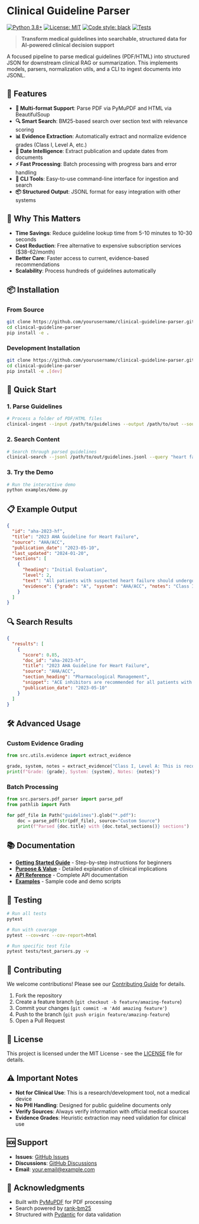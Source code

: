 # Clinical Guideline Parser

[![Python 3.8+](https://img.shields.io/badge/python-3.8+-blue.svg)](https://www.python.org/downloads/)
[![License: MIT](https://img.shields.io/badge/License-MIT-yellow.svg)](https://opensource.org/licenses/MIT)
[![Code style: black](https://img.shields.io/badge/code%20style-black-000000.svg)](https://github.com/psf/black)
[![Tests](https://github.com/yourusername/clinical-guideline-parser/workflows/Tests/badge.svg)](https://github.com/yourusername/clinical-guideline-parser/actions)

> **Transform medical guidelines into searchable, structured data for AI-powered clinical decision support**

A focused pipeline to parse medical guidelines (PDF/HTML) into structured JSON for downstream clinical RAG or summarization. This implements models, parsers, normalization utils, and a CLI to ingest documents into JSONL.

## 🚀 Features

- **📄 Multi-format Support**: Parse PDF via PyMuPDF and HTML via BeautifulSoup
- **🔍 Smart Search**: BM25-based search over section text with relevance scoring
- **📊 Evidence Extraction**: Automatically extract and normalize evidence grades (Class I, Level A, etc.)
- **📅 Date Intelligence**: Extract publication and update dates from documents
- **⚡ Fast Processing**: Batch processing with progress bars and error handling
- **🔧 CLI Tools**: Easy-to-use command-line interface for ingestion and search
- **📦 Structured Output**: JSONL format for easy integration with other systems

## 🏥 Why This Matters

- **Time Savings**: Reduce guideline lookup time from 5-10 minutes to 10-30 seconds
- **Cost Reduction**: Free alternative to expensive subscription services ($38-62/month)
- **Better Care**: Faster access to current, evidence-based recommendations
- **Scalability**: Process hundreds of guidelines automatically

## 📦 Installation

### From Source
```bash
git clone https://github.com/yourusername/clinical-guideline-parser.git
cd clinical-guideline-parser
pip install -e .
```

### Development Installation
```bash
git clone https://github.com/yourusername/clinical-guideline-parser.git
cd clinical-guideline-parser
pip install -e .[dev]
```

## 🚀 Quick Start

### 1. Parse Guidelines
```bash
# Process a folder of PDF/HTML files
clinical-ingest --input /path/to/guidelines --output /path/to/out --source "AHA/ACC"
```

### 2. Search Content
```bash
# Search through parsed guidelines
clinical-search --jsonl /path/to/out/guidelines.jsonl --query "heart failure ACE inhibitors" --k 5
```

### 3. Try the Demo
```bash
# Run the interactive demo
python examples/demo.py
```

## 📋 Example Output

```json
{
  "id": "aha-2023-hf",
  "title": "2023 AHA Guideline for Heart Failure",
  "source": "AHA/ACC",
  "publication_date": "2023-05-10",
  "last_updated": "2024-01-20",
  "sections": [
    {
      "heading": "Initial Evaluation",
      "level": 2,
      "text": "All patients with suspected heart failure should undergo comprehensive evaluation...",
      "evidence": {"grade": "A", "system": "AHA/ACC", "notes": "Class I, Level A"}
    }
  ]
}
```

## 🔍 Search Results

```json
{
  "results": [
    {
      "score": 0.85,
      "doc_id": "aha-2023-hf",
      "title": "2023 AHA Guideline for Heart Failure",
      "source": "AHA/ACC",
      "section_heading": "Pharmacological Management",
      "snippet": "ACE inhibitors are recommended for all patients with reduced ejection fraction...",
      "publication_date": "2023-05-10"
    }
  ]
}
```

## 🛠️ Advanced Usage

### Custom Evidence Grading
```python
from src.utils.evidence import extract_evidence

grade, system, notes = extract_evidence("Class I, Level A: This is recommended")
print(f"Grade: {grade}, System: {system}, Notes: {notes}")
```

### Batch Processing
```python
from src.parsers.pdf_parser import parse_pdf
from pathlib import Path

for pdf_file in Path("guidelines").glob("*.pdf"):
    doc = parse_pdf(str(pdf_file), source="Custom Source")
    print(f"Parsed {doc.title} with {doc.total_sections()} sections")
```

## 📚 Documentation

- **[Getting Started Guide](HOW_TO_RUN.txt)** - Step-by-step instructions for beginners
- **[Purpose & Value](purpose.txt)** - Detailed explanation of clinical implications
- **[API Reference](docs/api.md)** - Complete API documentation
- **[Examples](examples/)** - Sample code and demo scripts

## 🧪 Testing

```bash
# Run all tests
pytest

# Run with coverage
pytest --cov=src --cov-report=html

# Run specific test file
pytest tests/test_parsers.py -v
```

## 🤝 Contributing

We welcome contributions! Please see our [Contributing Guide](CONTRIBUTING.md) for details.

1. Fork the repository
2. Create a feature branch (`git checkout -b feature/amazing-feature`)
3. Commit your changes (`git commit -m 'Add amazing feature'`)
4. Push to the branch (`git push origin feature/amazing-feature`)
5. Open a Pull Request

## 📄 License

This project is licensed under the MIT License - see the [LICENSE](LICENSE) file for details.

## ⚠️ Important Notes

- **Not for Clinical Use**: This is a research/development tool, not a medical device
- **No PHI Handling**: Designed for public guideline documents only
- **Verify Sources**: Always verify information with official medical sources
- **Evidence Grades**: Heuristic extraction may need validation for clinical use

## 🆘 Support

- **Issues**: [GitHub Issues](https://github.com/yourusername/clinical-guideline-parser/issues)
- **Discussions**: [GitHub Discussions](https://github.com/yourusername/clinical-guideline-parser/discussions)
- **Email**: your.email@example.com

## 🙏 Acknowledgments

- Built with [PyMuPDF](https://pymupdf.readthedocs.io/) for PDF processing
- Search powered by [rank-bm25](https://github.com/dorianbrown/rank_bm25)
- Structured with [Pydantic](https://pydantic.dev/) for data validation

